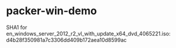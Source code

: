 # packer-win-demo

SHA1 for en_windows_server_2012_r2_vl_with_update_x64_dvd_4065221.iso: d4b28f350981a7c3306dd409b172aea10d8599ac
